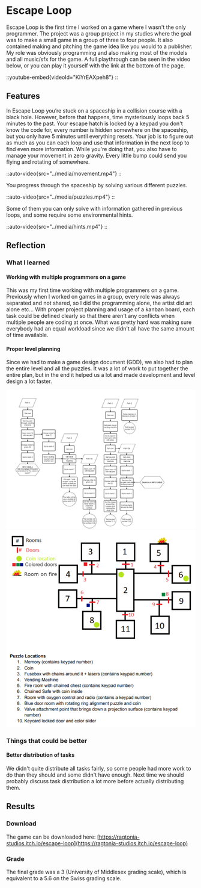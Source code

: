 # Escape Loop
Escape Loop is the first time I worked on a game where I wasn't the only programmer.
The project was a group project in my studies where the goal was to make a small game in a group of three to four people.
It also contained making and pitching the game idea like you would to a publisher.
My role was obviously programming and also making most of the models and all music/sfx for the game.
A full playthrough can be seen in the video below, or you can play it yourself with the link at the bottom of the page.

::youtube-embed{videoId="KiYrEAXpeh8"}
::

## Features
In Escape Loop you’re stuck on a spaceship in a collision course with a black hole. However, before that happens, time mysteriously loops back 5 minutes to the past.
Your escape hatch is locked by a keypad you don't know the code for, every number is hidden somewhere on the spaceship, but you only have 5 minutes until everything resets.
Your job is to figure out as much as you can each loop and use that information in the next loop to find even more information.
While you're doing that, you also have to manage your movement in zero gravity. 
Every little bump could send you flying and rotating of somewhere.

::auto-video{src="../media/movement.mp4"}
::

You progress through the spaceship by solving various different puzzles.

::auto-video{src="../media/puzzles.mp4"}
::

Some of them you can only solve with information gathered in previous loops, and some require some environmental hints.

::auto-video{src="../media/hints.mp4"}
::

## Reflection

### What I learned

#### Working with multiple programmers on a game
This was my first time working with multiple programmers on a game.
Previously when I worked on games in a group, every role was always separated and not shared, so I did the programming alone, the artist did art alone etc...
With proper project planning and usage of a kanban board, each task could be defined clearly so that there aren't any conflicts when multiple people are coding at once.
What was pretty hard was making sure everybody had an equal workload since we didn't all have the same amount of time available.

#### Proper level planning
Since we had to make a game design document (GDD), we also had to plan the entire level and all the puzzles.
It was a lot of work to put together the entire plan, but in the end it helped us a lot and made development and level design a lot faster.

![gameplay flowchart](../media/flowchart.png)
![level layout](../media/level-layout.png)

### Things that could be better

#### Better distribution of tasks
We didn't quite distribute all tasks fairly, so some people had more work to do than they should and some didn't have enough.
Next time we should probably discuss task distribution a lot more before actually distributing them.

## Results

### Download
The game can be downloaded here: [https://ragtonia-studios.itch.io/escape-loop](https://ragtonia-studios.itch.io/escape-loop)

### Grade
The final grade was a 3 (University of Middlesex grading scale), which is equivalent to a 5.6 on the Swiss grading scale.


